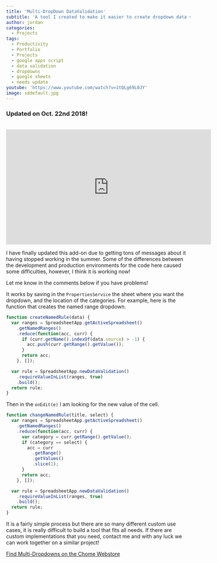 ```yaml
---
title: 'Multi-DropDown DataValidation'
subtitle: 'A tool I created to make it easier to create dropdown data validations in Google Sheets'
author: jordan
categories:
  - Projects
tags:
  - Productivity
  - Portfolio
  - Projects
  - google apps script
  - data validation
  - dropdowns
  - google sheets
  - needs update
youtube: 'https://www.youtube.com/watch?v=1tQLg69L0JY'
image: sddefault.jpg
---
```


### Updated on Oct. 22nd 2018!

​<iframe width="560" height="315" src="https://www.youtube.com/embed/1tQLg69L0JY" frameborder="0" allow="autoplay; encrypted-media" allowfullscreen></iframe>

I have finally updated this add-on due to getting tons of messages about it having stopped working in the summer. Some of the differences between the development and production environments for the code here caused some difficulties, however, I think it is working now!

Let me know in the comments below if you have problems!

It works by saving in the `PropertiesService` the sheet where you want the dropdown, and the location of the categories. For example, here is the function that creates the named range dropdown.

```javascript
function createNamedRule(data) {
  var ranges = SpreadsheetApp.getActiveSpreadsheet()
    .getNamedRanges()
    .reduce(function(acc, curr) {
      if (curr.getName().indexOf(data.source) > -1) {
        acc.push(curr.getRange().getValue());
      }
      return acc;
    }, []);

  var rule = SpreadsheetApp.newDataValidation()
    .requireValueInList(ranges, true)
    .build();
  return rule;
}
```

Then in the `onEdit(e)` I am looking for the new value of the cell.

```javascript
function changeNamedRule(title, select) {
  var ranges = SpreadsheetApp.getActiveSpreadsheet()
    .getNamedRanges()
    .reduce(function(acc, curr) {
      var category = curr.getRange().getValue();
      if (category == select) {
        acc = curr
          .getRange()
          .getValues()
          .slice(1);
      }
      return acc;
    }, []);

  var rule = SpreadsheetApp.newDataValidation()
    .requireValueInList(ranges, true)
    .build();
  return rule;
}
```

It is a fairly simple process but there are so many different custom use cases, it is really difficult to build a tool that fits all needs. If there are custom implementations that you need, contact me and with any luck we can work together on a similar project!

[Find Multi-Dropdowns on the Chome Webstore](https://chrome.google.com/webstore/detail/dynamic-dropdowns/ablikkpbpbkbgfleddaecmgklbnoflid)
